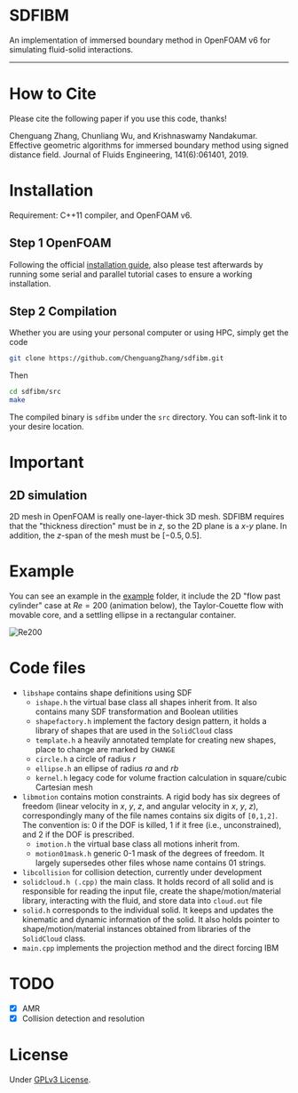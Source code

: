 # SDFIBM
An implementation of immersed boundary method in OpenFOAM v6 for simulating fluid-solid interactions.

-----------

# How to Cite
Please cite the following paper if you use this code, thanks!

Chenguang Zhang, Chunliang Wu, and Krishnaswamy Nandakumar. Effective geometric algorithms for immersed boundary method using signed distance field. Journal of Fluids Engineering, 141(6):061401, 2019.

# Installation
Requirement: C++11 compiler, and OpenFOAM v6.

## Step 1 OpenFOAM
Following the official [installation guide](https://www.openfoam.org), also please test afterwards by running some serial and parallel tutorial cases to ensure a working installation.

## Step 2 Compilation
Whether you are using your personal computer or using HPC, simply get the code
```bash
git clone https://github.com/ChenguangZhang/sdfibm.git
```
Then
```bash
cd sdfibm/src
make
```
The compiled binary is `sdfibm` under the `src` directory. You can soft-link it to your desire location.

# Important
## 2D simulation
2D mesh in OpenFOAM is really one-layer-thick 3D mesh. SDFIBM requires that the "thickness direction" must be in $z$, so the 2D plane is a $x$-$y$ plane. In addition, the $z$-span of the mesh must be $[-0.5,0.5]$.


# Example
You can see an example in the [example](./example) folder, it include the 2D "flow past cylinder" case at $Re=200$ (animation below), the Taylor-Couette flow with movable core, and a settling ellipse in a rectangular container.

![Re200](./doc/flow_past_cylinder_re200.gif)

# Code files
- `libshape` contains shape definitions using SDF
    - `ishape.h` the virtual base class all shapes inherit from. It also contains many SDF transformation and Boolean utilities 
    - `shapefactory.h` implement the factory design pattern, it holds a library of shapes that are used in the `SolidCloud` class
    - `template.h` a heavily annotated template for creating new shapes, place to change are marked by `CHANGE`
    - `circle.h` a circle of radius $r$
    - `ellipse.h` an ellipse of radius $ra$ and $rb$
    - `kernel.h` legacy code for volume fraction calculation in square/cubic Cartesian mesh
- `libmotion` contains motion constraints. A rigid body has six degrees of freedom (linear velocity in $x$, $y$, $z$, and angular velocity in $x$, $y$, $z$), correspondingly many of the file names contains six digits of `[0,1,2]`. The convention is: 0 if the DOF is killed, 1 if it free (i.e., unconstrained), and 2 if the DOF is prescribed.
    - `imotion.h` the virtual base class all motions inherit from.
    - `motion01mask.h` generic 0-1 mask of the degrees of freedom. It largely supersedes other files whose name contains 01 strings.
- `libcollision` for collision detection, currently under development
- `solidcloud.h (.cpp)` the main class. It holds record of all solid and is responsible for reading the input file, create the shape/motion/material library, interacting with the fluid, and store data into `cloud.out` file
- `solid.h` corresponds to the individual solid. It keeps and updates the kinematic and dynamic information of the solid. It also holds pointer to shape/motion/material instances obtained from libraries of the `SolidCloud` class.
- `main.cpp` implements the projection method and the direct forcing IBM

# TODO
- [X] AMR
- [X] Collision detection and resolution

# License
Under [GPLv3 License](https://opensource.org/licenses/GPL-3.0).

